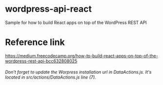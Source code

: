 # wordpress-api-react
Sample for how to build React apps on top of the WordPress REST API
# Reference link
https://medium.freecodecamp.org/how-to-build-react-apps-on-top-of-the-wordpress-rest-api-bcc632808025


###### Don't forget to update the Worpress installation url in DataActions.js. It's located in src/actions/DataActions.js line (7).